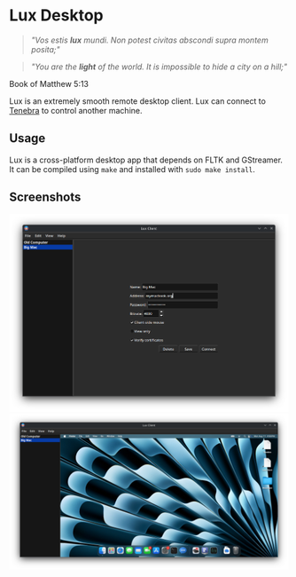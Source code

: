 # Lux Desktop

> *"Vos estis **lux** mundi. Non potest civitas abscondi supra montem posita;"*

> *"You are the **light** of the world. It is impossible to hide a city on a hill;"*

Book of Matthew 5:13

Lux is an extremely smooth remote desktop client. Lux can connect to [Tenebra](https://github.com/UE2020/tenebra) to control another machine.

## Usage

Lux is a cross-platform desktop app that depends on FLTK and GStreamer. It can be compiled using `make` and installed with `sudo make install`.

## Screenshots

![Login Screenshot](login_screenshot.png)
![Screenshot](screenshot.png)
